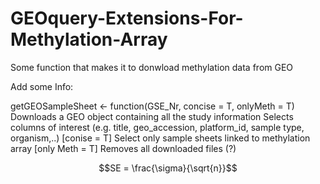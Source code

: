 # GEOquery-Extensions-For-Methylation-Array
Some function that makes it to donwload methylation data from GEO

Add some Info:

getGEOSampleSheet <- function(GSE_Nr, concise = T, onlyMeth = T)
Downloads a GEO object containing all the study information
Selects columns of interest (e.g. title, geo_accession, platform_id, sample type, organism,..) [conise = T]
Select only sample sheets linked to methylation array [only Meth = T]
Removes all downloaded files (?)

```math
SE = \frac{\sigma}{\sqrt{n}}
```
